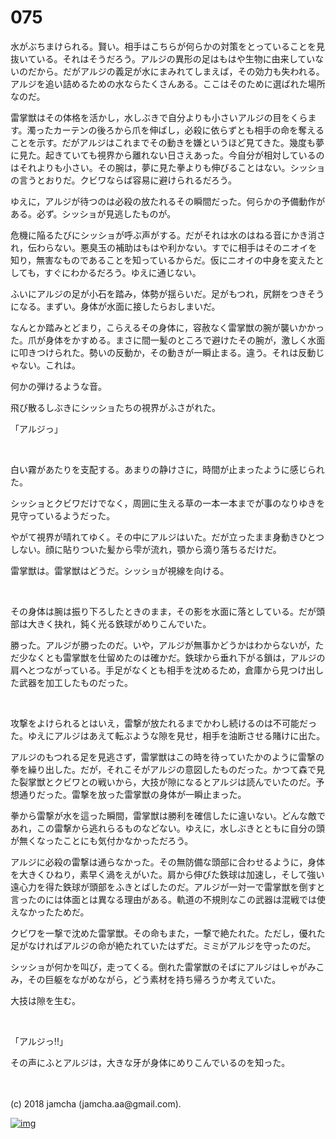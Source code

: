 # 075

水がぶちまけられる。賢い。相手はこちらが何らかの対策をとっていることを見抜いている。それはそうだろう。アルジの異形の足はもはや生物に由来していないのだから。だがアルジの義足が水にまみれてしまえば，その効力も失われる。アルジを追い詰めるための水ならたくさんある。ここはそのために選ばれた場所なのだ。  

雷掌獣はその体格を活かし，水しぶきで自分よりも小さいアルジの目をくらます。濁ったカーテンの後ろから爪を伸ばし，必殺に依らずとも相手の命を奪えることを示す。だがアルジはこれまでその動きを嫌というほど見てきた。幾度も夢に見た。起きていても視界から離れない日さえあった。今自分が相対しているのはそれよりも小さい。その腕は，夢に見た拳よりも伸びることはない。シッショの言うとおりだ。クビワならば容易に避けられるだろう。  

ゆえに，アルジが待つのは必殺の放たれるその瞬間だった。何らかの予備動作がある。必ず。シッショが見逃したものが。  

危機に陥るたびにシッショが呼ぶ声がする。だがそれは水のはねる音にかき消され，伝わらない。悪臭玉の補助はもはや利かない。すでに相手はそのニオイを知り，無害なものであることを知っているからだ。仮にニオイの中身を変えたとしても，すぐにわかるだろう。ゆえに通じない。  

ふいにアルジの足が小石を踏み，体勢が揺らいだ。足がもつれ，尻餅をつきそうになる。まずい。身体が水面に接したらおしまいだ。  

なんとか踏みとどまり，こらえるその身体に，容赦なく雷掌獣の腕が襲いかかった。爪が身体をかすめる。まさに間一髪のところで避けたその腕が，激しく水面に叩きつけられた。勢いの反動か，その動きが一瞬止まる。違う。それは反動じゃない。これは。  

何かの弾けるような音。  

飛び散るしぶきにシッショたちの視界がふさがれた。  

「アルジっ」  

<br>  

白い霧があたりを支配する。あまりの静けさに，時間が止まったように感じられた。  

シッショとクビワだけでなく，周囲に生える草の一本一本までが事のなりゆきを見守っているようだった。  

やがて視界が晴れてゆく。その中にアルジはいた。だが立ったまま身動きひとつしない。顔に貼りついた髪から雫が流れ，顎から滴り落ちるだけだ。  

雷掌獣は。雷掌獣はどうだ。シッショが視線を向ける。  

<br>  

その身体は腕は振り下ろしたときのまま，その影を水面に落としている。だが頭部は大きく抉れ，鈍く光る鉄球がめりこんでいた。  

勝った。アルジが勝ったのだ。いや，アルジが無事かどうかはわからないが，ただ少なくとも雷掌獣を仕留めたのは確かだ。鉄球から垂れ下がる鎖は，アルジの肩へとつながっている。手足がなくとも相手を沈めるため，倉庫から見つけ出した武器を加工したものだった。  

<br>  

攻撃をよけられるとはいえ，雷撃が放たれるまでかわし続けるのは不可能だった。ゆえにアルジはあえて転ぶような隙を見せ，相手を油断させる賭けに出た。  

アルジのもつれる足を見逃さず，雷掌獣はこの時を待っていたかのように雷撃の拳を繰り出した。だが，それこそがアルジの意図したものだった。かつて森で見た裂掌獣とクビワとの戦いから，大技が隙になるとアルジは読んでいたのだ。予想通りだった。雷撃を放った雷掌獣の身体が一瞬止まった。  

拳から雷撃が水を這った瞬間，雷掌獣は勝利を確信したに違いない。どんな敵であれ，この雷撃から逃れらるものなどない。ゆえに，水しぶきとともに自分の頭が無くなったことにも気付かなかっただろう。  

アルジに必殺の雷撃は通らなかった。その無防備な頭部に合わせるように，身体を大きくひねり，素早く渦をえがいた。肩から伸びた鉄球は加速し，そして強い遠心力を得た鉄球が頭部をふきとばしたのだ。アルジが一対一で雷掌獣を倒すと言ったのには体面とは異なる理由がある。軌道の不規則なこの武器は混戦では使えなかったためだ。  

クビワを一撃で沈めた雷掌獣。その命もまた，一撃で絶たれた。ただし，優れた足がなければアルジの命が絶たれていたはずだ。ミミがアルジを守ったのだ。  

シッショが何かを叫び，走ってくる。倒れた雷掌獣のそばにアルジはしゃがみこみ，その巨躯をながめながら，どう素材を持ち帰ろうか考えていた。  

大技は隙を生む。  

<br>  

「アルジっ!!」  

その声にふとアルジは，大きな牙が身体にめりこんでいるのを知った。  

<br>  
<br>  
(c) 2018 jamcha (jamcha.aa@gmail.com).  

[![img](http://i.creativecommons.org/l/by-nc-sa/4.0/88x31.png)](http://creativecommons.org/licenses/by-nc-sa/4.0/deed)